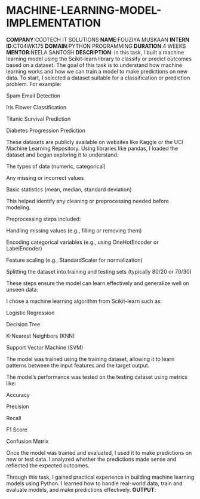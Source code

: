 # MACHINE-LEARNING-MODEL-IMPLEMENTATION
**COMPANY**:CODTECH IT SOLUTIONS
**NAME**:FOUZIYA MUSKAAN
**INTERN ID**:CT04WK175
**DOMAIN**:PYTHON PROGRAMMING
**DURATION**:4 WEEKS
**MENTOR**:NEELA SANTOSH
**DESCRIPTION**:
In this task, I built a machine learning model using the Scikit-learn library to classify or predict outcomes based on a dataset. The goal of this task is to understand how machine learning works and how we can train a model to make predictions on new data.
To start, I selected a dataset suitable for a classification or prediction problem. For example:

Spam Email Detection

Iris Flower Classification

Titanic Survival Prediction

Diabetes Progression Prediction

These datasets are publicly available on websites like Kaggle or the UCI Machine Learning Repository.
Using libraries like pandas, I loaded the dataset and began exploring it to understand:

The types of data (numeric, categorical)

Any missing or incorrect values

Basic statistics (mean, median, standard deviation)

This helped identify any cleaning or preprocessing needed before modeling.

Preprocessing steps included:

Handling missing values (e.g., filling or removing them)

Encoding categorical variables (e.g., using OneHotEncoder or LabelEncoder)

Feature scaling (e.g., StandardScaler for normalization)

Splitting the dataset into training and testing sets (typically 80/20 or 70/30)

These steps ensure the model can learn effectively and generalize well on unseen data.

I chose a machine learning algorithm from Scikit-learn such as:

Logistic Regression

Decision Tree

K-Nearest Neighbors (KNN)

Support Vector Machine (SVM)

The model was trained using the training dataset, allowing it to learn patterns between the input features and the target output.

The model’s performance was tested on the testing dataset using metrics like:

Accuracy

Precision

Recall

F1 Score

Confusion Matrix

Once the model was trained and evaluated, I used it to make predictions on new or test data. I analyzed whether the predictions made sense and reflected the expected outcomes.

Through this task, I gained practical experience in building machine learning models using Python. I learned how to handle real-world data, train and evaluate models, and make predictions effectively.
**OUTPUT**:
